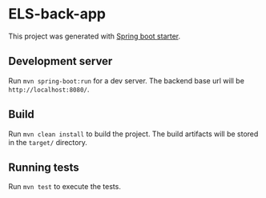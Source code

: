 # ELS-back-app

This project was generated with [Spring boot starter](https://start.spring.io/).

## Development server

Run `mvn spring-boot:run` for a dev server. The backend base url will be `http://localhost:8080/`.

## Build

Run `mvn clean install` to build the project. The build artifacts will be stored in the `target/` directory.

## Running tests

Run `mvn test` to execute the tests.
